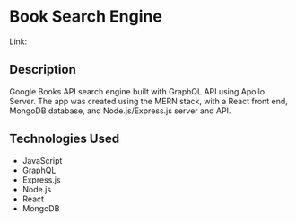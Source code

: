 # Book Search Engine

Link:

## Description
Google Books API search engine built with GraphQL API using Apollo Server. The app was created using the MERN stack, with a React front end, MongoDB database, and Node.js/Express.js server and API.

## Technologies Used
- JavaScript
- GraphQL
- Express.js
- Node.js
- React
- MongoDB